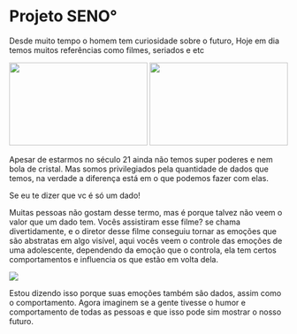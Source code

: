 # Projeto SENO°

Desde muito tempo o homem tem curiosidade sobre o futuro,
Hoje em dia temos muitos referências como filmes, seriados e etc

<img src="https://cdn.meutimao.com.br/_upload/forumtopico/2020/12/03/DeLorean_Arrival.gif" width="250" height="150" /> <img src="https://super.abril.com.br/wp-content/uploads/2018/03/visoes.gif" width="250" height="150">

Apesar de estarmos no século 21 ainda não temos super poderes e nem bola de cristal. Mas somos privilegiados pela quantidade de dados que temos, na verdade a diferença está em o que podemos fazer com elas.  

Se eu te dizer que vc é só um dado!

Muitas pessoas não gostam desse termo, mas é porque talvez não veem o valor que um dado tem.
Vocês assistiram esse filme? se chama divertidamente, e o diretor desse filme conseguiu tornar as emoções que são abstratas em algo visível, aqui vocês veem o controle das emoções de uma adolescente, dependendo da emoção que o controla, ela tem certos comportamentos e influencia os que estão em volta dela.

<img src="https://i.makeagif.com/media/7-18-2017/EpkdfL.gif">

Estou dizendo isso porque suas emoções também são dados, assim como o comportamento. 
Agora imaginem se a gente tivesse o humor e comportamento de todas as pessoas e que isso pode sim mostrar o nosso futuro.


